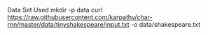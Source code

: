 Data Set Used
mkdir -p data
curl https://raw.githubusercontent.com/karpathy/char-rnn/master/data/tinyshakespeare/input.txt -o data/shakespeare.txt
